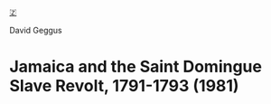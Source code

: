 [🇿](zotero://select/library/items/Q86SMNSB)

David Geggus
# Jamaica and the Saint Domingue Slave Revolt, 1791-1793 (1981)

